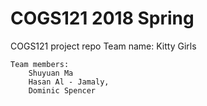 # COGS121 2018 Spring
COGS121 project repo
    Team name: Kitty Girls

    Team members:
        Shuyuan Ma
        Hasan Al - Jamaly,
        Dominic Spencer
